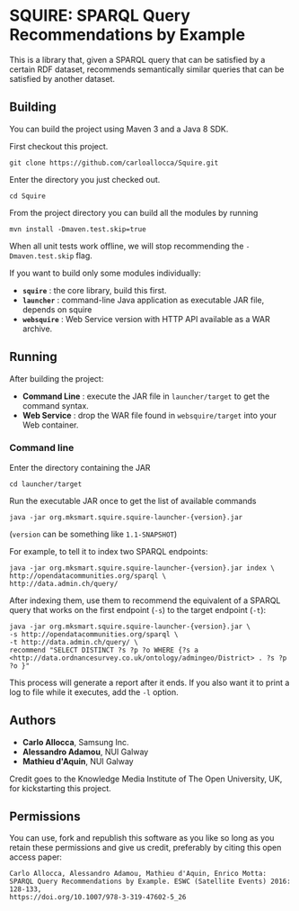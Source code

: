 # SQUIRE: SPARQL Query Recommendations by Example

This is a library that, given a SPARQL query that can be satisfied by a certain RDF dataset, recommends semantically similar queries that can be satisfied by another dataset.

## Building
You can build the project using Maven 3 and a Java 8 SDK. 

First checkout this project.

    git clone https://github.com/carloallocca/Squire.git

Enter the directory you just checked out.

    cd Squire

From the project directory you can build all the modules by running

    mvn install -Dmaven.test.skip=true

When all unit tests work offline, we will stop recommending the `-Dmaven.test.skip` flag.

If you want to build only some modules individually:

* __`squire`__ : the core library, build this first.
* __`launcher`__ : command-line Java application as executable JAR file, depends on squire
* __`websquire`__ : Web Service version with HTTP API available as a WAR archive.

## Running
After building the project:
* __Command Line__ : execute the JAR file in `launcher/target` to get the command syntax.
* __Web Service__ : drop the WAR file found in `websquire/target` into your Web container.

### Command line
Enter the directory containing the JAR

    cd launcher/target
    
Run the executable JAR once to get the list of available commands

    java -jar org.mksmart.squire.squire-launcher-{version}.jar
    
(`version` can be something like `1.1-SNAPSHOT`)

For example, to tell it to index two SPARQL endpoints:

    java -jar org.mksmart.squire.squire-launcher-{version}.jar index \
    http://opendatacommunities.org/sparql \
    http://data.admin.ch/query/
    
After indexing them, use them to recommend the equivalent of a SPARQL query that works on the first endpoint (`-s`) to the target endpoint (`-t`):

    java -jar org.mksmart.squire.squire-launcher-{version}.jar \
    -s http://opendatacommunities.org/sparql \
    -t http://data.admin.ch/query/ \
    recommend "SELECT DISTINCT ?s ?p ?o WHERE {?s a <http://data.ordnancesurvey.co.uk/ontology/admingeo/District> . ?s ?p ?o }"
    
This process will generate a report after it ends. If you also want it to print a log to file while it executes, add the `-l` option.

## Authors
* __Carlo Allocca__, Samsung Inc.
* __Alessandro Adamou__, NUI Galway
* __Mathieu d'Aquin__, NUI Galway

Credit goes to the Knowledge Media Institute of The Open University, UK, for kickstarting this project.

## Permissions
You can use, fork and republish this software as you like so long as you retain these permissions and give us credit, preferably by citing this open access paper:

    Carlo Allocca, Alessandro Adamou, Mathieu d'Aquin, Enrico Motta:
    SPARQL Query Recommendations by Example. ESWC (Satellite Events) 2016: 128-133, 
    https://doi.org/10.1007/978-3-319-47602-5_26